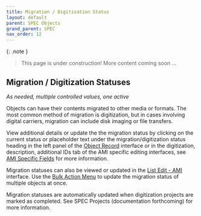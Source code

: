 ```yaml
---
title: Migration / Digitization Status
layout: default
parent: SPEC Objects
grand_parent: SPEC
nav_order: 12
---
```


{: .note }
> This page is under construction! 
> More content coming soon ...

## Migration / Digitization Statuses
*As needed, multiple controlled values, one active* 

Objects can have their contents migrated to other media or formats. The most common method of migration is digitization, but in cases involving digital carriers, migration can include disk imaging or file transfers. 

View additional details or update the the migration status by clicking on the current status or placeholder text under the migration/digitization status heading in the left panel of the [Object Record](https://nypl.github.io/pres-docs/spec/specObjectsObjectRecord.html) interface or in the digitization, description, additional IDs tab of the AMI specific editing interfaces, see [AMI Specific Fields](https://nypl.github.io/pres-docs/spec/specObjectsAMI.html) for more information.

Migration statuses can also be viewed or updated in the [List Edit - AMI](https://nypl.github.io/pres-docs/spec/specObjectsMigration.html) interface. Use the [Bulk Action Menu](https://nypl.github.io/pres-docs/spec/specObjectsBulkActionMenu.html) to update the migration status of multiple objects at once. 

Migration statuses are automatically updated when digitization projects are marked as completed. See SPEC Projects (documentation forthcoming) for more information.

